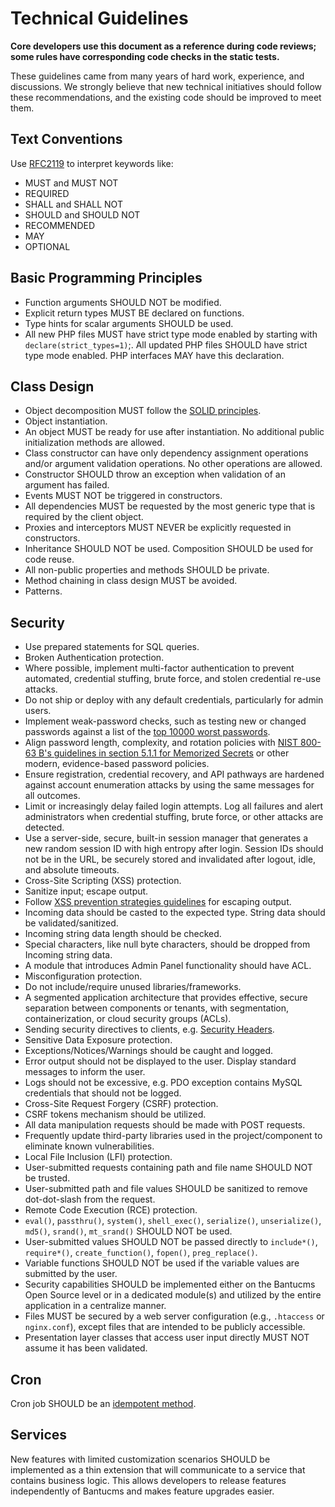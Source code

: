 # Technical Guidelines
**Core developers use this document as a reference during code reviews; some rules have corresponding code checks in the static tests.**

These guidelines came from many years of hard work, experience, and discussions. We strongly believe that new technical initiatives should follow these recommendations, and the existing code should be improved to meet them.

## Text Conventions
Use [RFC2119](https://www.rfc-editor.org/rfc/rfc2119) to interpret keywords like:
- MUST and MUST NOT
- REQUIRED
- SHALL and SHALL NOT
- SHOULD and SHOULD NOT
- RECOMMENDED
- MAY
- OPTIONAL

## Basic Programming Principles
- Function arguments SHOULD NOT be modified.
- Explicit return types MUST BE declared on functions.
- Type hints for scalar arguments SHOULD be used.
- All new PHP files MUST have strict type mode enabled by starting with `declare(strict_types=1)`;. All updated PHP files SHOULD have strict type mode enabled. PHP interfaces MAY have this declaration.

## Class Design
- Object decomposition MUST follow the [SOLID principles](https://en.wikipedia.org/wiki/SOLID_(object-oriented_design)).
- Object instantiation.
- An object MUST be ready for use after instantiation. No additional public initialization methods are allowed.
- Class constructor can have only dependency assignment operations and/or argument validation operations. No other operations are allowed.
- Constructor SHOULD throw an exception when validation of an argument has failed.
- Events MUST NOT be triggered in constructors.
- All dependencies MUST be requested by the most generic type that is required by the client object.
- Proxies and interceptors MUST NEVER be explicitly requested in constructors.
- Inheritance SHOULD NOT be used. Composition SHOULD be used for code reuse.
- All non-public properties and methods SHOULD be private.
- Method chaining in class design MUST be avoided.
- Patterns.

## Security
- Use prepared statements for SQL queries.
- Broken Authentication protection.
- Where possible, implement multi-factor authentication to prevent automated, credential stuffing, brute force, and stolen credential re-use attacks.
- Do not ship or deploy with any default credentials, particularly for admin users.
- Implement weak-password checks, such as testing new or changed passwords against a list of the [top 10000 worst passwords](https://github.com/danielmiessler/SecLists/tree/master/Passwords).
- Align password length, complexity, and rotation policies with [NIST 800-63 B's guidelines in section 5.1.1 for Memorized Secrets](https://pages.nist.gov/800-63-3/sp800-63b.html#memsecret) or other modern, evidence-based password policies.
- Ensure registration, credential recovery, and API pathways are hardened against account enumeration attacks by using the same messages for all outcomes.
- Limit or increasingly delay failed login attempts. Log all failures and alert administrators when credential stuffing, brute force, or other attacks are detected.
- Use a server-side, secure, built-in session manager that generates a new random session ID with high entropy after login. Session IDs should not be in the URL, be securely stored and invalidated after logout, idle, and absolute timeouts.
- Cross-Site Scripting (XSS) protection.
- Sanitize input; escape output.
- Follow [XSS prevention strategies guidelines](../development/security/cross-site-scripting.md) for escaping output.
- Incoming data should be casted to the expected type. String data should be validated/sanitized.
- Incoming string data length should be checked.
- Special characters, like null byte characters, should be dropped from Incoming string data.
- A module that introduces Admin Panel functionality should have ACL.
- Misconfiguration protection.
- Do not include/require unused libraries/frameworks.
- A segmented application architecture that provides effective, secure separation between components or tenants, with segmentation, containerization, or cloud security groups (ACLs).
- Sending security directives to clients, e.g. [Security Headers](https://owasp.org/www-project-secure-headers/).
- Sensitive Data Exposure protection.
- Exceptions/Notices/Warnings should be caught and logged.
- Error output should not be displayed to the user. Display standard messages to inform the user.
- Logs should not be excessive, e.g. PDO exception contains MySQL credentials that should not be logged.
- Cross-Site Request Forgery (CSRF) protection.
- CSRF tokens mechanism should be utilized.
- All data manipulation requests should be made with POST requests.
- Frequently update third-party libraries used in the project/component to eliminate known vulnerabilities.
- Local File Inclusion (LFI) protection.
- User-submitted requests containing path and file name SHOULD NOT be trusted.
- User-submitted path and file values SHOULD be sanitized to remove dot-dot-slash from the request.
- Remote Code Execution (RCE) protection.
- `eval()`, `passthru()`, `system()`, `shell_exec()`, `serialize()`, `unserialize()`, `md5()`, `srand()`, `mt_srand()` SHOULD NOT be used.
- User-submitted values SHOULD NOT be passed directly to `include*()`, `require*()`, `create_function()`, `fopen()`, `preg_replace()`.
- Variable functions SHOULD NOT be used if the variable values are submitted by the user.
- Security capabilities SHOULD be implemented either on the Bantucms Open Source level or in a dedicated module(s) and utilized by the entire application in a centralize manner.
- Files MUST be secured by a web server configuration (e.g., `.htaccess` or `nginx.conf`), except files that are intended to be publicly accessible.
- Presentation layer classes that access user input directly MUST NOT assume it has been validated.

## Cron
Cron job SHOULD be an [idempotent method](https://tools.ietf.org/html/rfc7231#section-4.2.2).

## Services
New features with limited customization scenarios SHOULD be implemented as a thin extension that will communicate to a service that contains business logic. This allows developers to release features independently of Bantucms and makes feature upgrades easier.